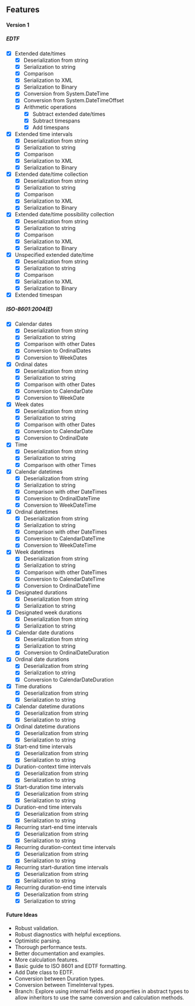 ## Features

#### Version 1

##### EDTF

- [x] Extended date/times 
	- [x] Deserialization from string
	- [x] Serialization to string
	- [x] Comparison
	- [x] Serialization to XML
	- [x] Serialization to Binary
	- [x] Conversion from System.DateTime
	- [x] Conversion from System.DateTimeOffset
	- [x] Arithmetic operations
		- [x] Subtract extended date/times
		- [x] Subtract timespans
		- [x] Add timespans
- [x] Extended time intervals 
	- [x] Deserialization from string
	- [x] Serialization to string
	- [x] Comparison
	- [x] Serialization to XML
	- [x] Serialization to Binary
- [x] Extended date/time collection
	- [x] Deserialization from string
	- [x] Serialization to string
	- [x] Comparison
	- [x] Serialization to XML
	- [x] Serialization to Binary
- [x] Extended date/time possibility collection
	- [x] Deserialization from string
	- [x] Serialization to string
	- [x] Comparison
	- [x] Serialization to XML
	- [x] Serialization to Binary
- [x] Unspecified extended date/time
	- [x] Deserialization from string
	- [x] Serialization to string
	- [x] Comparison
	- [x] Serialization to XML
	- [x] Serialization to Binary
- [x] Extended timespan

##### ISO-8601:2004(E)

- [x] Calendar dates 
	- [x] Deserialization from string
	- [x] Serialization to string
	- [x] Comparison with other Dates
	- [x] Conversion to OrdinalDates
	- [x] Conversion to WeekDates
- [x] Ordinal dates 
	- [x] Deserialization from string
	- [x] Serialization to string
	- [x] Comparison with other Dates
	- [x] Conversion to CalendarDate
	- [x] Conversion to WeekDate
- [x] Week dates
	- [x] Deserialization from string
	- [x] Serialization to string
	- [x] Comparison with other Dates
	- [x] Conversion to CalendarDate
	- [x] Conversion to OrdinalDate
- [x] Time
	- [x] Deserialization from string
	- [x] Serialization to string
	- [x] Comparison with other Times
- [x] Calendar datetimes
	- [x] Deserialization from string
	- [x] Serialization to string
	- [x] Comparison with other DateTimes
	- [x] Conversion to OrdinalDateTime
	- [x] Conversion to WeekDateTime
- [x] Ordinal datetimes
	- [x] Deserialization from string
	- [x] Serialization to string
	- [x] Comparison with other DateTimes
	- [x] Conversion to CalendarDateTime
	- [x] Conversion to WeekDateTime
- [x] Week datetimes
	- [x] Deserialization from string
	- [x] Serialization to string
	- [x] Comparison with other DateTimes
	- [x] Conversion to CalendarDateTime
	- [x] Conversion to OrdinalDateTime
- [x] Designated durations
	- [x] Deserialization from string
	- [x] Serialization to string
- [x] Designated week durations
	- [x] Deserialization from string
	- [x] Serialization to string
- [x] Calendar date durations
	- [x] Deserialization from string
	- [x] Serialization to string
	- [x] Conversion to OrdinalDateDuration
- [x] Ordinal date durations
	- [x] Deserialization from string
	- [x] Serialization to string
	- [x] Conversion to CalendarDateDuration
- [x] Time durations
	- [x] Deserialization from string
	- [x] Serialization to string
- [x] Calendar datetime durations
	- [x] Deserialization from string
	- [x] Serialization to string
- [x] Ordinal datetime durations
	- [x] Deserialization from string
	- [x] Serialization to string
- [x] Start-end time intervals
	- [x] Deserialization from string
	- [x] Serialization to string
- [x] Duration-context time intervals
	- [x] Deserialization from string
	- [x] Serialization to string
- [x] Start-duration time intervals
	- [x] Deserialization from string
	- [x] Serialization to string
- [x] Duration-end time intervals
	- [x] Deserialization from string
	- [x] Serialization to string
- [x] Recurring start-end time intervals
	- [x] Deserialization from string
	- [x] Serialization to string
- [x] Recurring duration-context time intervals
	- [x] Deserialization from string
	- [x] Serialization to string
- [x] Recurring start-duration time intervals
	- [x] Deserialization from string
	- [x] Serialization to string
- [x] Recurring duration-end time intervals
	- [x] Deserialization from string
	- [x] Serialization to string

#### Future Ideas

- Robust validation.
- Robust diagnostics with helpful exceptions.
- Optimistic parsing.
- Thorough performance tests.
- Better documentation and examples.
- More calculation features.
- Basic guide to ISO 8601 and EDTF formatting.
- Add Date class to EDTF.
- Conversion between Duration types.
- Conversion between TimeInterval types.
- Branch: Explore using internal fields and properties in abstract types to allow inheritors to use the same conversion and calculation methods.
